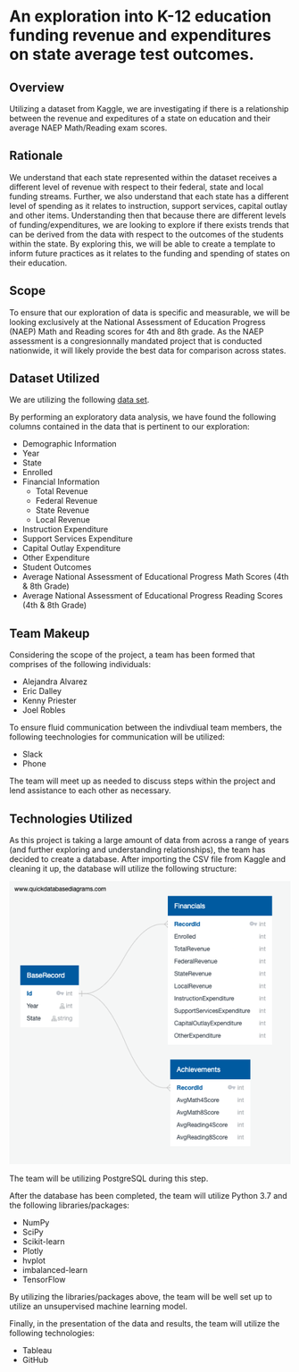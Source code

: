# An exploration into K-12 education funding revenue and expenditures on state average test outcomes.

## Overview

Utilizing a dataset from Kaggle, we are investigating if there is a relationship between the revenue and expeditures of a state on education and their average NAEP Math/Reading exam scores.  

## Rationale

We understand that each state represented within the dataset receives a different level of revenue with respect to their federal, state and local funding streams. Further, we also understand that each state has a different level of spending as it relates to instruction, support services, capital outlay and other items. Understanding then that because there are different levels of funding/expenditures, we are looking to explore if there exists trends that can be derived from the data with respect to the outcomes of the students within the state. By exploring this, we will be able to create a template to inform future practices as it relates to the funding and spending of states on their education. 

## Scope

To ensure that our exploration of data is specific and measurable, we will be looking exclusively at the National Assessment of Education Progress (NAEP) Math and Reading scores for 4th and 8th grade. As the NAEP assessment is a congresionnally mandated project that is conducted nationwide, it will likely provide the best data for comparison across states. 

## Dataset Utilized

We are utilizing the following [data set](https://www.kaggle.com/noriuk/us-education-datasets-unification-project).

By performing an exploratory data analysis, we have found the following columns contained in the data that is pertinent to our exploration: 

* Demographic Information
 * Year
 * State
 * Enrolled
* Financial Information
  * Total Revenue
   * Federal Revenue
   * State Revenue
   * Local Revenue
 * Instruction Expenditure
 * Support Services Expenditure
 * Capital Outlay Expenditure
 * Other Expenditure
* Student Outcomes
 * Average National Assessment of Educational Progress Math Scores (4th & 8th Grade)
 * Average National Assessment of Educational Progress Reading Scores (4th & 8th Grade)

## Team Makeup

Considering the scope of the project, a team has been formed that comprises of the following individuals: 

* Alejandra Alvarez
* Eric Dalley
* Kenny Priester
* Joel Robles

To ensure fluid communication between the indivdiual team members, the following teechnologies for communication will be utilized:

* Slack
* Phone

The team will meet up as needed to discuss steps within the project and lend assistance to each other as necessary. 

## Technologies Utilized

As this project is taking a large amount of data from across a range of years (and further exploring and understanding relationships), the team has decided to create a database. After importing the CSV file from Kaggle and cleaning it up, the database will utilize the following structure:

![ERD](https://github.com/alecabrera27/US_Educational_Funding/blob/2b975bc5b10ef4fae4ed21073ae5afa153144987/Resources/Images/ERD.png)

The team will be utilizing PostgreSQL during this step.

After the database has been completed, the team will utilize Python 3.7 and the following libraries/packages:

* NumPy
* SciPy
* Scikit-learn
* Plotly
* hvplot
* imbalanced-learn
* TensorFlow

By utilizing the libraries/packages above, the team will be well set up to utilize an unsupervised machine learning model. 

Finally, in the presentation of the data and results, the team will utilize the following technologies:

* Tableau
* GitHub